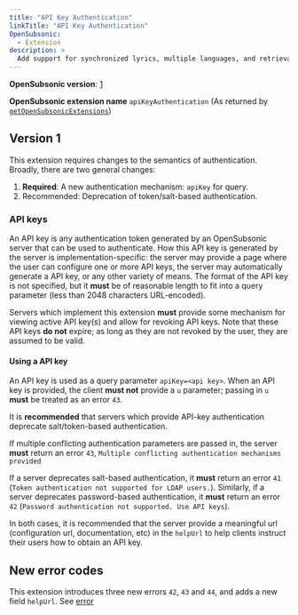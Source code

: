 ```yaml
---
title: "API Key Authentication"
linkTitle: "API Key Authentication"
OpenSubsonic:
  - Extension
description: >
  Add support for synchronized lyrics, multiple languages, and retrieval by song ID
---
```


**OpenSubsonic version**: [1](../../opensubsonic-versions)

**OpenSubsonic extension name** `apiKeyAuthentication` (As returned by [`getOpenSubsonicExtensions`](../../endpoints/getopensubsonicextensions))

## Version 1

This extension requires changes to the semantics of authentication.
Broadly, there are two general changes:

1. **Required**: A new authentication mechanism: `apiKey` for query.
2. Recommended: Deprecation of token/salt-based authentication.

### API keys

An API key is any authentication token generated by an OpenSubsonic server that can be used to authenticate.
How this API key is generated by the server is implementation-specific: the server may provide a page where the user can configure one or more API keys, the server may automatically generate a API key, or any other variety of means.
The format of the API key is not specified, but it **must** be of reasonable length to fit into a query parameter (less than 2048 characters URL-encoded).

Servers which implement this extension **must** provide some mechanism for viewing active API key(s) and allow for revoking API keys.
Note that these API keys **do not** expire; as long as they are not revoked by the user, they are assumed to be valid.

#### Using a API key

An API key is used as a query parameter `apiKey=<api key>`.
When an API key is provided, the client **must not** provide a `u` parameter; passing in `u` **must** be treated as an error `43`.

It is **recommended** that servers which provide API-key authentication deprecate salt/token-based authentication.

If multiple conflicting authentication parameters are passed in, the server **must** return an error `43`, `Multiple conflicting authentication mechanisms provided`

If a server deprecates salt-based authentication, it **must** return an error `41` (`Token authentication not supported for LDAP users.`).
Similarly, if a server deprecates password-based authentication, it **must** return an error `42` (`Password authentication not supported. Use API keys`).

In both cases, it is recommended that the server provide a meaningful url (configuration url, documentation, etc) in the `helpUrl` to help clients instruct their users how to obtain an API key.

## New error codes

This extension introduces three new errors `42`, `43` and `44`, and adds a new field `helpUrl`. See [error](../../responses/error)
